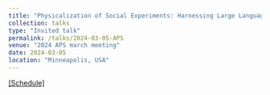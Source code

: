 ```yaml
---
title: "Physicalization of Social Experiments: Harnessing Large Language Models for Automated Exploration of Emergent Behaviors in Simulated Social Systems"
collection: talks
type: "Invited talk"
permalink: /talks/2024-03-05-APS
venue: "2024 APS march meeting"
date: 2024-03-05
location: "Minneapolis, USA"
---
```

[[Schedule]](https://meetings.aps.org/Meeting/MAR24/Session/G31.9)


